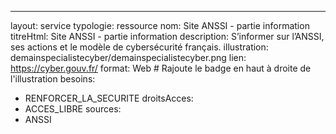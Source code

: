 ---
layout: service
typologie: ressource
nom: Site ANSSI - partie information
titreHtml: Site ANSSI - partie information
description: S’informer sur l’ANSSI, ses actions et le modèle de cybersécurité français.
illustration: demainspecialistecyber/demainspecialistecyber.png
lien: https://cyber.gouv.fr/
format: Web # Rajoute le badge en haut à droite de l'illustration
besoins:
  - RENFORCER_LA_SECURITE
droitsAcces:
  - ACCES_LIBRE
sources:
  - ANSSI

